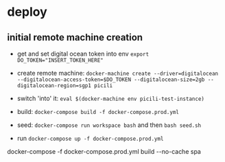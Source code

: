# deploy

## initial remote machine creation

- get and set digital ocean token into env `export DO_TOKEN="INSERT_TOKEN_HERE"`

- create remote machine: `docker-machine create --driver=digitalocean --digitalocean-access-token=$DO_TOKEN --digitalocean-size=2gb --digitalocean-region=sgp1 picili`
- switch 'into' it: `eval $(docker-machine env picili-test-instance)`
- build: `docker-compose build -f docker-compose.prod.yml`
- seed: `docker-compose run workspace bash` and then `bash seed.sh`
- run `docker-compose up -f docker-compose.prod.yml`



docker-compose -f docker-compose.prod.yml build --no-cache spa